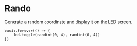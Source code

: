 # Rando 

Generate a random coordinate and display it on the LED screen.

```blocks
basic.forever(() => {
    led.toggle(randint(0, 4), randint(0, 4))
})
```

<script src="https://makecode.com/gh-pages-embed.js"></script><script>makeCodeRender("{{ site.makecode.home_url }}", "{{ site.github.owner_name }}/{{ site.github.repository_name }}");</script>

